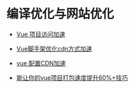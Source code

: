 # 编译优化与网站优化

* [Vue 项目访问加速](https://blog.csdn.net/qq_43338182/article/details/103251320)

* [Vue脚手架优化cdn方式加速](https://www.jianshu.com/p/8b5ebe7c82b4)

* [vue 配置CDN加速](https://www.cnblogs.com/already/p/11858512.html)

* [能让你的vue项目打包速度提升60%+技巧](https://www.weipxiu.com/4836.html)

